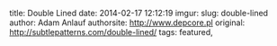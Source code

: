 title: Double Lined
date: 2014-02-17 12:12:19
imgur: 
slug: double-lined
author: Adam Anlauf
authorsite: http://www.depcore.pl
original: http://subtlepatterns.com/double-lined/
tags: featured,

